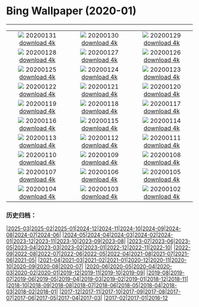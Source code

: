 # Bing Wallpaper (2020-01)
**************
| | | |
| :----: | :----: | :----: |
| ![](https://www.bing.com/th?id=OHR.ReddishEgret_EN-US2958831498_1920x1080.jpg) 20200131 [download 4k](https://www.bing.com/th?id=OHR.ReddishEgret_EN-US2958831498_UHD.jpg) | ![](https://www.bing.com/th?id=OHR.LakeBaikal_EN-US8692095269_1920x1080.jpg) 20200130 [download 4k](https://www.bing.com/th?id=OHR.LakeBaikal_EN-US8692095269_UHD.jpg) | ![](https://www.bing.com/th?id=OHR.SemucChampey_EN-US8613323076_1920x1080.jpg) 20200129 [download 4k](https://www.bing.com/th?id=OHR.SemucChampey_EN-US8613323076_UHD.jpg) |
| ![](https://www.bing.com/th?id=OHR.CapeDisappointment_EN-US8548904341_1920x1080.jpg) 20200128 [download 4k](https://www.bing.com/th?id=OHR.CapeDisappointment_EN-US8548904341_UHD.jpg) | ![](https://www.bing.com/th?id=OHR.NYCLitUp_EN-US8462661548_1920x1080.jpg) 20200127 [download 4k](https://www.bing.com/th?id=OHR.NYCLitUp_EN-US8462661548_UHD.jpg) | ![](https://www.bing.com/th?id=OHR.TajRepublic_EN-US8399320805_1920x1080.jpg) 20200126 [download 4k](https://www.bing.com/th?id=OHR.TajRepublic_EN-US8399320805_UHD.jpg) |
| ![](https://www.bing.com/th?id=OHR.SouthernGate_EN-US8348473546_1920x1080.jpg) 20200125 [download 4k](https://www.bing.com/th?id=OHR.SouthernGate_EN-US8348473546_UHD.jpg) | ![](https://www.bing.com/th?id=OHR.SunlitScree_EN-US8210223982_1920x1080.jpg) 20200124 [download 4k](https://www.bing.com/th?id=OHR.SunlitScree_EN-US8210223982_UHD.jpg) | ![](https://www.bing.com/th?id=OHR.SafariSavannah_EN-US8123928986_1920x1080.jpg) 20200123 [download 4k](https://www.bing.com/th?id=OHR.SafariSavannah_EN-US8123928986_UHD.jpg) |
| ![](https://www.bing.com/th?id=OHR.WhitehorseLights_EN-US8047937950_1920x1080.jpg) 20200122 [download 4k](https://www.bing.com/th?id=OHR.WhitehorseLights_EN-US8047937950_UHD.jpg) | ![](https://www.bing.com/th?id=OHR.HighlandsSquirrel_EN-US7983501314_1920x1080.jpg) 20200121 [download 4k](https://www.bing.com/th?id=OHR.HighlandsSquirrel_EN-US7983501314_UHD.jpg) | ![](https://www.bing.com/th?id=OHR.MarchWA1963_EN-US7913146423_1920x1080.jpg) 20200120 [download 4k](https://www.bing.com/th?id=OHR.MarchWA1963_EN-US7913146423_UHD.jpg) |
| ![](https://www.bing.com/th?id=OHR.SpeedFlying_EN-US7854565397_1920x1080.jpg) 20200119 [download 4k](https://www.bing.com/th?id=OHR.SpeedFlying_EN-US7854565397_UHD.jpg) | ![](https://www.bing.com/th?id=OHR.GypsumSand_EN-US7746438548_1920x1080.jpg) 20200118 [download 4k](https://www.bing.com/th?id=OHR.GypsumSand_EN-US7746438548_UHD.jpg) | ![](https://www.bing.com/th?id=OHR.CormorantMackerel_EN-US7682867267_1920x1080.jpg) 20200117 [download 4k](https://www.bing.com/th?id=OHR.CormorantMackerel_EN-US7682867267_UHD.jpg) |
| ![](https://www.bing.com/th?id=OHR.ValGardena_EN-US9768132178_1920x1080.jpg) 20200116 [download 4k](https://www.bing.com/th?id=OHR.ValGardena_EN-US9768132178_UHD.jpg) | ![](https://www.bing.com/th?id=OHR.Boudhanath_EN-US9594857498_1920x1080.jpg) 20200115 [download 4k](https://www.bing.com/th?id=OHR.Boudhanath_EN-US9594857498_UHD.jpg) | ![](https://www.bing.com/th?id=OHR.MuskOxWinter_EN-US9539570883_1920x1080.jpg) 20200114 [download 4k](https://www.bing.com/th?id=OHR.MuskOxWinter_EN-US9539570883_UHD.jpg) |
| ![](https://www.bing.com/th?id=OHR.MtDiablo_EN-US7458508287_1920x1080.jpg) 20200113 [download 4k](https://www.bing.com/th?id=OHR.MtDiablo_EN-US7458508287_UHD.jpg) | ![](https://www.bing.com/th?id=OHR.Zugspitze_EN-US9404376251_1920x1080.jpg) 20200112 [download 4k](https://www.bing.com/th?id=OHR.Zugspitze_EN-US9404376251_UHD.jpg) | ![](https://www.bing.com/th?id=OHR.Rakan_EN-US8096736799_1920x1080.jpg) 20200111 [download 4k](https://www.bing.com/th?id=OHR.Rakan_EN-US8096736799_UHD.jpg) |
| ![](https://www.bing.com/th?id=OHR.LeagueNations_EN-US9107893638_1920x1080.jpg) 20200110 [download 4k](https://www.bing.com/th?id=OHR.LeagueNations_EN-US9107893638_UHD.jpg) | ![](https://www.bing.com/th?id=OHR.MuirWoods_EN-US8773454918_1920x1080.jpg) 20200109 [download 4k](https://www.bing.com/th?id=OHR.MuirWoods_EN-US8773454918_UHD.jpg) | ![](https://www.bing.com/th?id=OHR.HeavensGate_EN-US8673063307_1920x1080.jpg) 20200108 [download 4k](https://www.bing.com/th?id=OHR.HeavensGate_EN-US8673063307_UHD.jpg) |
| ![](https://www.bing.com/th?id=OHR.GalileoMoons_EN-US8600491138_1920x1080.jpg) 20200107 [download 4k](https://www.bing.com/th?id=OHR.GalileoMoons_EN-US8600491138_UHD.jpg) | ![](https://www.bing.com/th?id=OHR.TrakaiLithuania_EN-US8531258766_1920x1080.jpg) 20200106 [download 4k](https://www.bing.com/th?id=OHR.TrakaiLithuania_EN-US8531258766_UHD.jpg) | ![](https://www.bing.com/th?id=OHR.BurrowingParakeets_EN-US8189174071_1920x1080.jpg) 20200105 [download 4k](https://www.bing.com/th?id=OHR.BurrowingParakeets_EN-US8189174071_UHD.jpg) |
| ![](https://www.bing.com/th?id=OHR.WhiteLeviathan_EN-US7446083482_1920x1080.jpg) 20200104 [download 4k](https://www.bing.com/th?id=OHR.WhiteLeviathan_EN-US7446083482_UHD.jpg) | ![](https://www.bing.com/th?id=OHR.MunroLight_EN-US7297129449_1920x1080.jpg) 20200103 [download 4k](https://www.bing.com/th?id=OHR.MunroLight_EN-US7297129449_UHD.jpg) | ![](https://www.bing.com/th?id=OHR.WhirlpoolFinland_EN-US4174367622_1920x1080.jpg) 20200102 [download 4k](https://www.bing.com/th?id=OHR.WhirlpoolFinland_EN-US4174367622_UHD.jpg) |

### 历史归档：

|[2025-03](/../2025-03/2025-03.md)|[2025-02](/../2025-02/2025-02.md)|[2025-01](/../2025-01/2025-01.md)|[2024-12](/../2024-12/2024-12.md)|[2024-11](/../2024-11/2024-11.md)|[2024-10](/../2024-10/2024-10.md)|[2024-09](/../2024-09/2024-09.md)|[2024-08](/../2024-08/2024-08.md)|[2024-07](/../2024-07/2024-07.md)|[2024-06](/../2024-06/2024-06.md)|
|[2024-05](/../2024-05/2024-05.md)|[2024-04](/../2024-04/2024-04.md)|[2024-03](/../2024-03/2024-03.md)|[2024-02](/../2024-02/2024-02.md)|[2024-01](/../2024-01/2024-01.md)|[2023-12](/../2023-12/2023-12.md)|[2023-11](/../2023-11/2023-11.md)|[2023-10](/../2023-10/2023-10.md)|[2023-09](/../2023-09/2023-09.md)|[2023-08](/../2023-08/2023-08.md)|
|[2023-07](/../2023-07/2023-07.md)|[2023-06](/../2023-06/2023-06.md)|[2023-05](/../2023-05/2023-05.md)|[2023-04](/../2023-04/2023-04.md)|[2023-03](/../2023-03/2023-03.md)|[2023-02](/../2023-02/2023-02.md)|[2023-01](/../2023-01/2023-01.md)|[2022-12](/../2022-12/2022-12.md)|[2022-11](/../2022-11/2022-11.md)|[2022-10](/../2022-10/2022-10.md)|
|[2022-09](/../2022-09/2022-09.md)|[2022-08](/../2022-08/2022-08.md)|[2022-07](/../2022-07/2022-07.md)|[2022-06](/../2022-06/2022-06.md)|[2022-05](/../2022-05/2022-05.md)|[2022-04](/../2022-04/2022-04.md)|[2021-08](/../2021-08/2021-08.md)|[2021-07](/../2021-07/2021-07.md)|[2021-06](/../2021-06/2021-06.md)|[2021-05](/../2021-05/2021-05.md)|
|[2021-04](/../2021-04/2021-04.md)|[2021-03](/../2021-03/2021-03.md)|[2021-02](/../2021-02/2021-02.md)|[2021-01](/../2021-01/2021-01.md)|[2020-12](/../2020-12/2020-12.md)|[2020-11](/../2020-11/2020-11.md)|[2020-10](/../2020-10/2020-10.md)|[2020-09](/../2020-09/2020-09.md)|[2020-08](/../2020-08/2020-08.md)|[2020-07](/../2020-07/2020-07.md)|
|[2020-06](/../2020-06/2020-06.md)|[2020-05](/../2020-05/2020-05.md)|[2020-04](/../2020-04/2020-04.md)|[2020-03](/../2020-03/2020-03.md)|[2020-02](/../2020-02/2020-02.md)|[2020-01](/2020-01.md)|[2019-12](/../2019-12/2019-12.md)|[2019-11](/../2019-11/2019-11.md)|[2019-10](/../2019-10/2019-10.md)|[2019-09](/../2019-09/2019-09.md)|
|[2019-08](/../2019-08/2019-08.md)|[2019-07](/../2019-07/2019-07.md)|[2019-06](/../2019-06/2019-06.md)|[2019-05](/../2019-05/2019-05.md)|[2019-04](/../2019-04/2019-04.md)|[2019-03](/../2019-03/2019-03.md)|[2019-02](/../2019-02/2019-02.md)|[2019-01](/../2019-01/2019-01.md)|[2018-12](/../2018-12/2018-12.md)|[2018-11](/../2018-11/2018-11.md)|
|[2018-10](/../2018-10/2018-10.md)|[2018-09](/../2018-09/2018-09.md)|[2018-08](/../2018-08/2018-08.md)|[2018-07](/../2018-07/2018-07.md)|[2018-06](/../2018-06/2018-06.md)|[2018-05](/../2018-05/2018-05.md)|[2018-04](/../2018-04/2018-04.md)|[2018-03](/../2018-03/2018-03.md)|[2018-02](/../2018-02/2018-02.md)|[2018-01](/../2018-01/2018-01.md)|
|[2017-12](/../2017-12/2017-12.md)|[2017-11](/../2017-11/2017-11.md)|[2017-10](/../2017-10/2017-10.md)|[2017-09](/../2017-09/2017-09.md)|[2017-08](/../2017-08/2017-08.md)|[2017-07](/../2017-07/2017-07.md)|[2017-06](/../2017-06/2017-06.md)|[2017-05](/../2017-05/2017-05.md)|[2017-04](/../2017-04/2017-04.md)|[2017-03](/../2017-03/2017-03.md)|
|[2017-02](/../2017-02/2017-02.md)|[2017-01](/../2017-01/2017-01.md)|[2016-12](/../2016-12/2016-12.md)